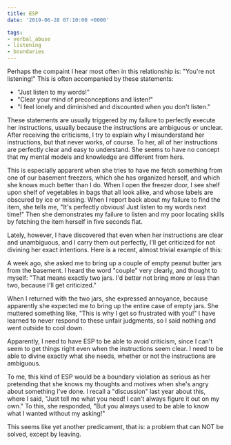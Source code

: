 ```yaml
---
title: ESP
date: '2019-06-28 07:10:00 +0000'

tags:
- verbal_abuse
- listening
- boundaries
---
```


Perhaps the compaint I hear most often in this relationship is: "You're not listening!"
This is often accompanied by these statements:

* "Just listen to my words!"
* "Clear your mind of preconceptions and listen!"
* "I feel lonely and diminished and discounted when you don't listen."

These statements are usually triggered by my failure to perfectly
execute her instructions, usually because the instructions are
ambiguous or unclear.  After receiving the criticisms, I try to
explain why I misunderstand her instructions, but that never works, of
course.  To her, all of her instructions are perfectly clear and easy
to understand.  She seems to have no concept that my mental models and
knowledge are different from hers.

<!--more-->

This is especially apparent when she tries to have me fetch something
from one of our basement freezers, which she has organized herself,
and which she knows much better than I do.  When I open the freezer
door, I see shelf upon shelf of vegetables in bags that all look
alike, and whose labels are obscured by ice or missing.  When I report
back about my failure to find the item, she tells me, "It's perfectly
obvious!  Just listen to my words next time!"  Then she demonstrates my
failure to listen and my poor locating skills by fetching the item
herself in five seconds flat.

Lately, however, I have discovered that even when her instructions are clear and
unambiguous, and I carry them out perfectly, I'll get criticized for not divining
her exact intentions.  Here is a recent, almost trivial example of this:

A week ago, she asked me to bring up a couple of empty peanut butter jars from the basement.
I heard the word "couple" very clearly, and thought to myself: "That means exactly two jars.
I'd better not bring more or less than two, because I'll get criticized."

When I returned with the two jars, she expressed annoyance, because apparently she
expected me to bring up the entire case of empty jars.  She muttered something like,
"This is why I get so frustrated with you!"  I have learned to never respond to
these unfair judgments, so I said nothing and went outside to cool down.

Apparently, I need to have ESP to be able to avoid criticism, since I can't seem
to get things right even when the instructions seem clear.  I need to be able to divine
exactly what she needs, whether or not the instructions are ambiguous.

To me, this kind of ESP would be a boundary violation as serious as her pretending that she knows
my thoughts and motives when she's angry about something I've done.  I recall a "discussion"
last year about this, where I said, "Just tell me what you need!  I can't always figure it
out on my own."  To this, she responded, "But you always used to be able to know what I wanted
without my asking!"

This seems like yet another predicament, that is: a problem that can NOT be solved, except
by leaving.
